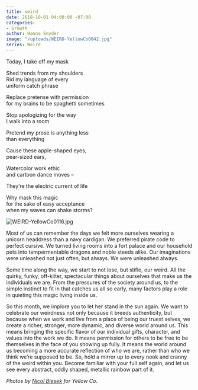 ```yaml
---
title: weird
date: 2018-10-01 04:00:00 -07:00
categories:
- Growth
author: Hanna Snyder
image: "/uploads/WEIRD-YellowCo0042.jpg"
series: Weird
---
```


Today, I take off my mask  

Shed trends from my shoulders  
Rid my language of every  
uniform catch phrase

Replace pretense with permission  
for my brains to be spaghetti sometimes

Stop apologizing for the way   
I walk into a room

Pretend my prose is anything less  
than everything 

Cause these apple-shaped eyes,  
pear-sized ears,

Watercolor work ethic  
and cartoon dance moves –

They’re the electric current of life

Why mask this magic  
for the sake of easy acceptance  
when my waves can shake storms? 

![WEIRD-YellowCo0116.jpg](/uploads/WEIRD-YellowCo0116.jpg)

Most of us can remember the days we felt more ourselves wearing a unicorn headdress than a navy cardigan. We preferred pirate code to perfect cursive. We turned living rooms into a fort palace and our household pets into tempermentable dragons and noble steeds alike. Our imaginations were unleashed not just often, but always. We were unleashed always.

Some time along the way, we start to not lose, but stifle, our weird. All the quirky, funky, off-kilter, spectacular things about ourselves that make us the individuals we are. From the pressures of the society around us, to the simple instinct to fit in that catches us all so early, many factors play a role in quieting this magic living inside us. 

So this month, we implore you to let her stand in the sun again. We want to celebrate our weirdness not only because it breeds authenticity, but because when we work and live from a place of being our truest selves, we create a richer, stronger, more dynamic, and diverse world around us. This means bringing the specific flavor of our individual gifts, character, and values into the work we do. It means permission for others to be free to be themselves in the face of you showing up fully. It means the world around us becoming a more accurate reflection of who we are, rather than who we think we’re supposed to be. So, hold a mirror up to every nook and cranny of the weird within you. Become familiar with your full self again, and let us see every abstract, oddly shaped, metallic rainbow part of it.

_Photos by [Nicol Biesek](https://nicolbiesek.com/) for Yellow Co._